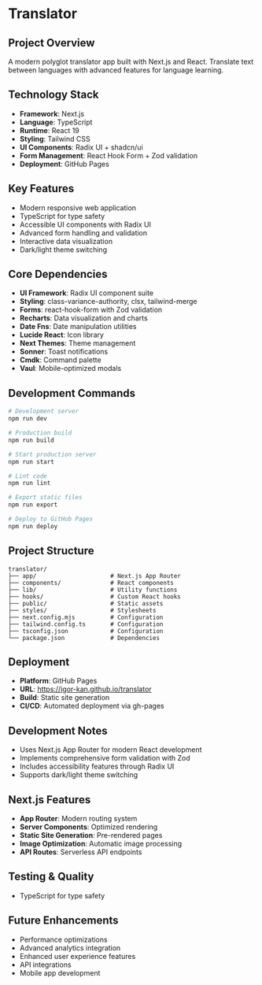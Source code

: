 # Translator

## Project Overview
A modern polyglot translator app built with Next.js and React. Translate text between languages with advanced features for language learning.

## Technology Stack
- **Framework**: Next.js
- **Language**: TypeScript
- **Runtime**: React 19
- **Styling**: Tailwind CSS
- **UI Components**: Radix UI + shadcn/ui
- **Form Management**: React Hook Form + Zod validation
- **Deployment**: GitHub Pages

## Key Features
- Modern responsive web application
- TypeScript for type safety
- Accessible UI components with Radix UI
- Advanced form handling and validation
- Interactive data visualization
- Dark/light theme switching

## Core Dependencies
- **UI Framework**: Radix UI component suite
- **Styling**: class-variance-authority, clsx, tailwind-merge
- **Forms**: react-hook-form with Zod validation
- **Recharts**: Data visualization and charts
- **Date Fns**: Date manipulation utilities
- **Lucide React**: Icon library
- **Next Themes**: Theme management
- **Sonner**: Toast notifications
- **Cmdk**: Command palette
- **Vaul**: Mobile-optimized modals

## Development Commands
```bash
# Development server
npm run dev

# Production build
npm run build

# Start production server
npm run start

# Lint code
npm run lint

# Export static files
npm run export

# Deploy to GitHub Pages
npm run deploy

```

## Project Structure
```
translator/
├── app/                     # Next.js App Router
├── components/              # React components
├── lib/                     # Utility functions
├── hooks/                   # Custom React hooks
├── public/                  # Static assets
├── styles/                  # Stylesheets
├── next.config.mjs          # Configuration
├── tailwind.config.ts       # Configuration
├── tsconfig.json            # Configuration
└── package.json             # Dependencies
```

## Deployment
- **Platform**: GitHub Pages
- **URL**: https://igor-kan.github.io/translator
- **Build**: Static site generation
- **CI/CD**: Automated deployment via gh-pages

## Development Notes
- Uses Next.js App Router for modern React development
- Implements comprehensive form validation with Zod
- Includes accessibility features through Radix UI
- Supports dark/light theme switching

## Next.js Features
- **App Router**: Modern routing system
- **Server Components**: Optimized rendering
- **Static Site Generation**: Pre-rendered pages
- **Image Optimization**: Automatic image processing
- **API Routes**: Serverless API endpoints

## Testing & Quality
- TypeScript for type safety

## Future Enhancements
- Performance optimizations
- Advanced analytics integration
- Enhanced user experience features
- API integrations
- Mobile app development

